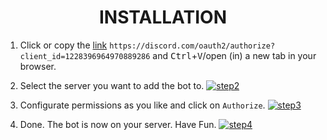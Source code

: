 <h1 align="center">
INSTALLATION
</h1>

1. Click or copy the [link](https://discord.com/oauth2/authorize?client_id=1228396964970889286) ``https://discord.com/oauth2/authorize?client_id=1228396964970889286`` and <kbd>Ctrl</kbd>+<kbd>V</kbd>/open (in) a new tab in your browser.

2. Select the server you want to add the bot to.
[![step2](https://Lappland-SGWC.github.io/Buckshot-Roulette-Discord-Bot/web/images/step2.png)](https://Lappland-SGWC.github.io/Buckshot-Roulette-Discord-Bot/web/how-to/install.html)

3. Configurate permissions as you like and click on ``Authorize``.
[![step3](https://Lappland-SGWC.github.io/Buckshot-Roulette-Discord-Bot/web/images/step3.png)](https://Lappland-SGWC.github.io/Buckshot-Roulette-Discord-Bot/web/how-to/install.html)

4. Done. The bot is now on your server. Have Fun.
[![step4](https://Lappland-SGWC.github.io/Buckshot-Roulette-Discord-Bot/web/images/step4.png)](https://Lappland-SGWC.github.io/Buckshot-Roulette-Discord-Bot/web/how-to/install.html)
